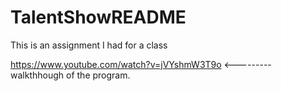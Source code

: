 # TalentShowREADME

This is an assignment I had for a class


https://www.youtube.com/watch?v=jVYshmW3T9o <--------- walkthhough of the program.
